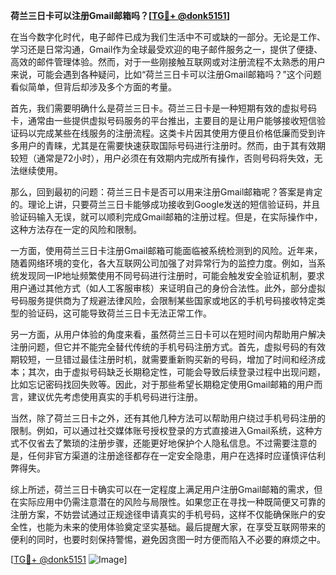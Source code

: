 **荷兰三日卡可以注册Gmail邮箱吗？[[TG💪+ @donk5151](https://t.me/s/donk5151)]**

在当今数字化时代，电子邮件已成为我们生活中不可或缺的一部分。无论是工作、学习还是日常沟通，Gmail作为全球最受欢迎的电子邮件服务之一，提供了便捷、高效的邮件管理体验。然而，对于一些刚接触互联网或对注册流程不太熟悉的用户来说，可能会遇到各种疑问，比如“荷兰三日卡可以注册Gmail邮箱吗？”这个问题看似简单，但背后却涉及多个方面的考量。

首先，我们需要明确什么是荷兰三日卡。荷兰三日卡是一种短期有效的虚拟号码卡，通常由一些提供虚拟号码服务的平台推出，主要目的是让用户能够接收短信验证码以完成某些在线服务的注册流程。这类卡片因其使用方便且价格低廉而受到许多用户的青睐，尤其是在需要快速获取国际号码进行注册时。然而，由于其有效期较短（通常是72小时），用户必须在有效期内完成所有操作，否则号码将失效，无法继续使用。

那么，回到最初的问题：荷兰三日卡是否可以用来注册Gmail邮箱呢？答案是肯定的。理论上讲，只要荷兰三日卡能够成功接收到Google发送的短信验证码，并且验证码输入无误，就可以顺利完成Gmail邮箱的注册过程。但是，在实际操作中，这种方法存在一定的风险和限制。

一方面，使用荷兰三日卡注册Gmail邮箱可能面临被系统检测到的风险。近年来，随着网络环境的变化，各大互联网公司加强了对异常行为的监控力度。例如，当系统发现同一IP地址频繁使用不同号码进行注册时，可能会触发安全验证机制，要求用户通过其他方式（如人工客服审核）来证明自己的身份合法性。此外，部分虚拟号码服务提供商为了规避法律风险，会限制某些国家或地区的手机号码接收特定类型的验证码，这可能导致荷兰三日卡无法正常工作。

另一方面，从用户体验的角度来看，虽然荷兰三日卡可以在短时间内帮助用户解决注册问题，但它并不能完全替代传统的手机号码注册方式。首先，虚拟号码的有效期较短，一旦错过最佳注册时机，就需要重新购买新的号码，增加了时间和经济成本；其次，由于虚拟号码缺乏长期稳定性，可能会导致后续登录过程中出现问题，比如忘记密码找回失败等。因此，对于那些希望长期稳定使用Gmail邮箱的用户而言，建议优先考虑使用真实的手机号码进行注册。

当然，除了荷兰三日卡之外，还有其他几种方法可以帮助用户绕过手机号码注册的限制。例如，可以通过社交媒体账号授权登录的方式直接进入Gmail系统，这种方式不仅省去了繁琐的注册步骤，还能更好地保护个人隐私信息。不过需要注意的是，任何非官方渠道的注册途径都存在一定安全隐患，用户在选择时应谨慎评估利弊得失。

综上所述，荷兰三日卡确实可以在一定程度上满足用户注册Gmail邮箱的需求，但在实际应用中仍需注意潜在的风险与局限性。如果您正在寻找一种既简便又可靠的注册方案，不妨尝试通过正规途径申请真实的手机号码，这样不仅能确保账户的安全性，也能为未来的使用体验奠定坚实基础。最后提醒大家，在享受互联网带来的便利的同时，也要时刻保持警惕，避免因贪图一时方便而陷入不必要的麻烦之中。

[[TG💪+ @donk5151](https://t.me/s/donk5151) ![Image](https://i.postimg.cc/rwNCRYN7/Snipaste-2025-04-30-17-27-05.png)]